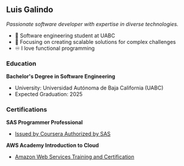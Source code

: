 ## Luis Galindo
*Passionate software developer with expertise in diverse technologies.*
- 💼 Software engineering student at UABC
- 🌿 Focusing on creating scalable solutions for complex challenges
- ♾️ I love functional programming

### Education
**Bachelor's Degree in Software Engineering**
- University: Universidad Autónoma de Baja California (UABC)
- Expected Graduation: 2025

### Certifications
**SAS Programmer Professional**
- [Issued by Coursera Authorized by SAS](https://www.credly.com/badges/b1e36799-9498-42e7-9d13-a819d5305a81/public_url)

**AWS Academy Introduction to Cloud**
- [Amazon Web Services Training and Certification](https://www.credly.com/badges/c1f6a0a9-d35b-4c5e-8eff-1670256d6934/public_url)
